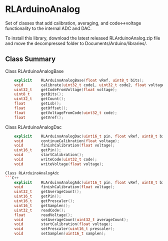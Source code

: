 # RLArduinoAnalog
Set of classes that add calibration, averaging, and code<->voltage functionality to the internal ADC and DAC.

To install this library, download the latest released RLArduinoAnalog.zip file and move the decompressed folder to Documents/Arduino/libraries/. 

## Class Summary
Class RLArduinoAnalogBase
```C++
    explicit    RLArduinoAnalogBase(float vRef, uint8_t bits);
    void        calibrate(uint32_t code1, uint32_t code2, float voltage1, float voltage2);
    uint32_t    getCodeFromVoltage(float voltage);
    uint8_t     getBits();
    uint32_t    getCount();
    float       getLsb();
    float       getOffset();
    float       getVoltageFromCode(uint32_t code);
    float       getVref();
```
Class RLArduinoAnalogDac
```C++
    explicit    RLArduinoAnalogDac(uint16_t pin, float vRef, uint8_t bits);
    void        continueCalibration(float voltage);
    void        finishCalibration(float voltage);
    uint16_t    getPin();
    void        startCalibration();
    void        writeCode(uint32_t code);
    void        writeVoltage(float voltage);

Class RLArduinoAnalogAdc
```C++
    explicit    RLArduinoAnalogAdc(uint16_t pin, float vRef, uint8_t bits);
    void        finishCalibration(float voltage);
    uint32_t    getAverageCount();
    uint16_t    getPin();
    uint16_t    getPrescaler();
    uint16_t    getSamplen();
    uint32_t    readCode();
    float       readVoltage();
    void        setAverageCount(uint32_t averageCount);
    void        startCalibration(float voltage);
    void        setPrescaler(uint16_t prescaler);
    void        setSamplen(uint16_t samplen);
```